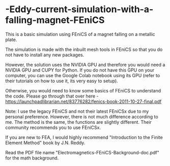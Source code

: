 # -Eddy-current-simulation-with-a-falling-magnet-FEniCS

This is a basic simulation using FEniCS of a magnet falling on a metallic plate.

The simulation is made with the inbuilt mesh tools in FEniCS so that you do not have to install any new packages.

However, the solution uses the NVIDIA GPU and therefore you would need a NVIDIA GPU and CUPY for Python. If you do not have this GPU on your computer, you can use the Google Colab notebook using its GPU (refer to their tutorials on how to use it, its very easy to setup).

Otherwise, you would need to know some basics of FEniCS to understand the code. Please go through that over here - https://launchpadlibrarian.net/83776282/fenics-book-2011-10-27-final.pdf

Note: I use the legacy FEniCS and not their latest FEniCSx due to my personal preference. However, there is not much difference according to me. The method is the same, the functions are slightly different. Their community recommends you to use FEniCSx.

If you are new to FEA, I would highly recommend "Introduction to the Finite Element Method" book by J.N. Reddy.

Read the PDF file name "Electromagnetics-FEniCS-Background-doc.pdf" for the math background.

